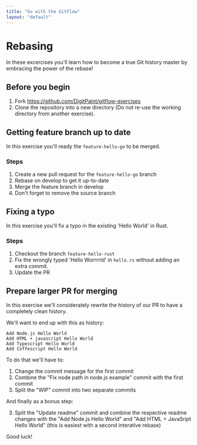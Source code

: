 ```yaml
---
title: "Go with the GitFlow"
layout: "default"
---
```


# Rebasing

In these excercises you'll learn how to become a true Git history master by embracing the power of the rebase!

## Before you begin
1. Fork https://github.com/DigitPaint/gitflow-exercises
2. Clone the repository into a new directory (Do not re-use the working directory from another exercise).

## Getting feature branch up to date

In this exercise you'll ready the `feature-hello-go` to be merged.

### Steps

1. Create a new pull request for the `feature-hello-go` branch
2. Rebase on develop to get it up-to-date
5. Merge the feature branch in develop
6. Don't forget to remove the source branch

## Fixing a typo

In this exercise you'll fix a typo in the existing 'Hello World' in Rust.

### Steps

1. Checkout the branch `feature-hello-rust`
1. Fix the wrongly typed 'Hello Worrrrld' in `hello.rs` without adding an extra commit.
2. Update the PR

## Prepare larger PR for merging

In this exercise we'll considerately rewrite the history of our PR to have a completely clean history.

We'll want to end up with this as history:

```
Add Node.js Hello World
Add HTML + javascript Hello World
Add Typescript Hello World
Add Coffescript Hello World
```

To do that we'll have to:

1. Change the commit message for the first commit
2. Combine the "Fix node path in node.js example" commit with the first commit
3. Split the "WIP" commit into two separate commits

And finally as a bonus step:

3. Split the "Update readme" commit and combine the respective readme changes with the "Add Node.js Hello World" and "Add HTML + JavaSript Hello World" (this is easiest with a second interative rebase)

Good luck!


